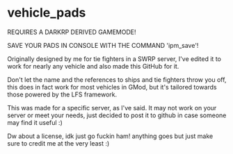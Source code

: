 # vehicle_pads

REQUIRES A DARKRP DERIVED GAMEMODE!

SAVE YOUR PADS IN CONSOLE WITH THE COMMAND 'ipm_save'!

Originally designed by me for tie fighters in a SWRP server, I've edited it to work for nearly any vehicle and also made this GitHub for it.

Don't let the name and the references to ships and tie fighters throw you off, this does in fact work for most vehicles in GMod, but it's tailored towards those powered by the LFS framework.

This was made for a specific server, as I've said. It may not work on your server or meet your needs, just decided to post it to github in case someone may find it useful :)

Dw about a license, idk just go fuckin ham! anything goes but just make sure to credit me at the very least :)
